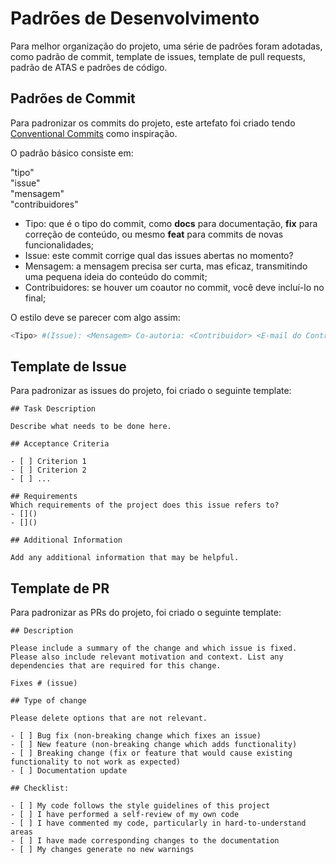 # Padrões de Desenvolvimento
Para melhor organização do projeto, uma série de padrões foram adotadas, como padrão de commit, template de issues, template de pull requests, padrão de ATAS e padrões de código.

## Padrões de Commit
Para padronizar os commits do projeto, este artefato foi criado tendo [Conventional Commits](https://www.conventionalcommits.org/en/v1.0.0/) como inspiração.

O padrão básico consiste em:<br>

"tipo"<br>
"issue"<br>
"mensagem"<br> 
"contribuidores"<br>


- Tipo: que é o tipo do commit, como **docs** para documentação, **fix** para correção de conteúdo, ou mesmo **feat** para commits de novas funcionalidades;
- Issue: este commit corrige qual das issues abertas no momento?
- Mensagem: a mensagem precisa ser curta, mas eficaz, transmitindo uma pequena ideia do conteúdo do commit;
- Contribuidores: se houver um coautor no commit, você deve incluí-lo no final;

O estilo deve se parecer com algo assim:

```bash
<Tipo> #(Issue): <Mensagem> Co-autoria: <Contribuidor> <E-mail do Contribuidor>
```

## Template de Issue
Para padronizar as issues do projeto, foi criado o seguinte template:

    ## Task Description

    Describe what needs to be done here.

    ## Acceptance Criteria

    - [ ] Criterion 1
    - [ ] Criterion 2
    - [ ] ...

    ## Requirements
    Which requirements of the project does this issue refers to?
    - []()
    - []()

    ## Additional Information

    Add any additional information that may be helpful.

## Template de PR
Para padronizar as PRs do projeto, foi criado o seguinte template:

    ## Description

    Please include a summary of the change and which issue is fixed. Please also include relevant motivation and context. List any dependencies that are required for this change.

    Fixes # (issue)

    ## Type of change

    Please delete options that are not relevant.

    - [ ] Bug fix (non-breaking change which fixes an issue)
    - [ ] New feature (non-breaking change which adds functionality)
    - [ ] Breaking change (fix or feature that would cause existing functionality to not work as expected)
    - [ ] Documentation update

    ## Checklist:

    - [ ] My code follows the style guidelines of this project
    - [ ] I have performed a self-review of my own code
    - [ ] I have commented my code, particularly in hard-to-understand areas
    - [ ] I have made corresponding changes to the documentation
    - [ ] My changes generate no new warnings

